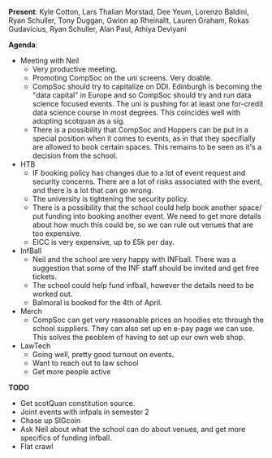 ﻿---
date: 2019-11-28 6:00pm
---

**Present**:
Kyle Cotton, Lars Thalian Morstad, Dee Yeum, Lorenzo Baldini, Ryan Schuller, Tony Duggan, Gwion ap Rheinallt, Lauren Graham, Rokas Gudavicius, Ryan Schuller, Alan Paul, Athiya Deviyani

**Agenda**:
* Meeting with Neil
	* Very productive meeting.
	* Promoting CompSoc on the uni screens. Very doable.
	* CompSoc should try to capitalize on DDI. Edinburgh is becoming the "data capital" in Europe and so CompSoc should try and run data science focused events. The uni is pushing for at least one for-credit data science course in most degrees. This coincides well with adopting scotquan as a sig.
	* There is a possibility that CompSoc and Hoppers can be put in a special position when it comes to events, as in that they specifially are allowed to book certain spaces. This remains to be seen as it's a decision from the school.
* HTB
	* IF booking policy has changes due to a lot of event request and security concerns. There are a lot of risks associated with the event, and there is a lot that can go wrong. 
	* The university is tightening the security policy.
	* There is a possibility that the school could help book another space/ put funding into booking another event. We need to get more details about how much this could be, so we can rule out venues that are too expensive.
	* EICC is very expensive, up to £5k per day.
* InfBall
	* Neil and the school are very happy with INFball. There was a suggestion that some of the INF staff should be invited and get free tickets. 
	* The school could help fund infball, however the details need to be worked out.
	* Balmoral is booked for the 4th of April.
* Merch
	* CompSoc can get very reasonable prices on hoodies etc through the school suppliers. They can also set up en e-pay page we can use. This solves the peoblem of having to set up our own web shop.
* LawTech
	* Going well, pretty good turnout on events. 
	* Want to reach out to law school
	* Get more people active

**TODO**
* Get scotQuan constitution source. 
* Joint events with infpals in semester 2
* Chase up SIGcoin
* Ask Neil about what the school can do about venues, and get more specifics of funding infball.
* Flat crawl

